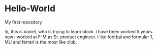 # Hello-World
My first repository

hi, this is daniel, who is trying to learn block. i have been worked 5 years. 
now i worked at F-M as Sr. product engineer. i like footbal and formular 1, MU and ferrari is the most like club.
